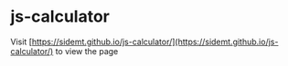 # js-calculator
Visit [https://sidemt.github.io/js-calculator/](https://sidemt.github.io/js-calculator/) to view the page

